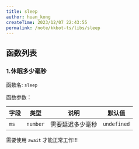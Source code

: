 ```yaml
---
title: sleep
author: huan_kong
createTime: 2023/12/07 22:43:55
permalink: /note/kkbot-ts/libs/sleep
---
```


## 函数列表

### 1.休眠多少毫秒

函数名: `sleep`

函数参数：

| 字段 | 类型     | 说明             | 默认值      |
| ---- | -------- | ---------------- | ----------- |
| `ms` | `number` | 需要延迟多少毫秒 | `undefined` |

需要使用 `await` 才能正常工作!!!
